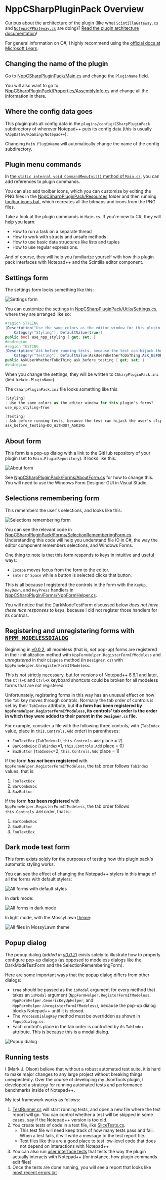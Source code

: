 NppCSharpPluginPack Overview
====================

Curious about the architecture of the plugin (like what [`ScintillaGateway.cs`](/NppCSharpPluginPack/PluginInfrastructure/ScintillaGateway.cs) and [`NotepadPPGateway.cs`](/NppCSharpPluginPack/PluginInfrastructure/NotepadPPGateway.cs) are doing)? [Read the plugin architecture documentation](/PluginPackArchitecture.md)!

For general information on C#, I highly recommend using the [official docs at Microsoft Learn](https://learn.microsoft.com/en-us/dotnet/csharp/).

## Changing the name of the plugin ##

Go to [NppCSharpPluginPack/Main.cs](/NppCSharpPluginPack/Main.cs) and change the `PluginName` field.

You will also want to go to [NppCSharpPluginPack/Properties/AssemblyInfo.cs](/NppCSharpPluginPack/Properties/AssemblyInfo.cs) and change all the information in there.

## Where the config data goes ##

This plugin puts all config data in the `plugins/config/CSharpPluginPack` subdirectory of wherever Notepad++ puts its config data (this is usually `%AppData%/Roaming/Notepad++`).

Changing `Main.PluginName` will automatically change the name of the config subdirectory.

## Plugin menu commands ##

In [the `static internal void CommandMenuInit()` method of `Main.cs`](/NppCSharpPluginPack/Main.cs), you can add references to plugin commands.

You can also add toolbar icons, which you can customize by editing the PNG files in the [NppCSharpPluginPack/Resources](/NppCSharpPluginPack/Resources/) folder and then running [toolbar icons.bat](/NppCSharpPluginPack/Resources/toolbar%20icons.bat), which recreates all the bitmaps and icons from the PNG files.

Take a look at the plugin commands in `Main.cs`. If you're new to C#, they will help you learn:
- How to run a task on a separate thread
- How to work with structs and unsafe methods
- How to use basic data structures like lists and tuples
- How to use regular expressions.

And of course, they will help you familiarize yourself with how this plugin pack interfaces with Notepad++ and the Scintilla editor component.

## Settings form ##

The settings form looks something like this:

![Settings form](/docs/settings%20form.PNG)

You can customize the settings in [NppCSharpPluginPack/Utils/Settings.cs](/NppCSharpPluginPack/Utils/Settings.cs), where they are arranged like so:
```cs
#region STYLING
[Description("Use the same colors as the editor window for this plugin's forms?"),
    Category("Styling"), DefaultValue(true)]
public bool use_npp_styling { get; set; }
#endregion
#region TESTING
[Description("Ask before running tests, because the test can hijack the user's clipboard"),
    Category("Testing"), DefaultValue(AskUserWhetherToDoThing.ASK_BEFORE_DOING)]
public AskUserWhetherToDoThing ask_before_testing { get; set; }
#endregion
```
When you change the settings, they will be written to `CSharpPluginPack.ini` (tied to`Main.PluginName`).

The `CSharpPluginPack.ini` file looks something like this:
```cs
[Styling]
; Use the same colors as the editor window for this plugin's forms?
use_npp_styling=True

[Testing]
; Ask before running tests, because the test can hijack the user's clipboard
ask_before_testing=DO_WITHOUT_ASKING
```

## About form ##

This form is a pop-up dialog with a link to the GitHub repository of your plugin (set to `Main.PluginRepository`). It looks like this.

![About form](/docs/about%20form.PNG)

See [NppCSharpPluginPack/Forms/AboutForm.cs](/NppCSharpPluginPack/Forms/AboutForm.cs) for how to change this. You will need to use the Windows Form Designer GUI in Visual Studio.

## Selections remembering form ##

This remembers the user's selections, and looks like this:

![Selections remembering form](/docs/selections%20remembering%20form.PNG)

You can see the relevant code in [NppCSharpPluginPack/Forms/SelectionRememberingForm.cs](/NppCSharpPluginPack/Forms/SelectionRememberingForm.cs). Understanding this code will help you understand file IO in C#, the way the editor component remembers selections, and Windows Forms.

One thing to note is that this form responds to keys in intuitive and useful ways:
- `Escape` moves focus from the form to the editor.
- `Enter` or `Space` while a button is selected clicks that button.

This is all because I registered the controls in the form with the `KeyUp`, `KeyDown`, and `KeyPress` handlers in [NppCSharpPlugin/Forms/NppFormHelper.cs](/NppCSharpPluginPack/Forms/NppFormHelper.cs).

You will notice that the DarkModeTestForm discussed below *does not have these nice responses to keys*, because I did not register those handlers for its controls.

## Registering and unregistering forms with [`NPPM_MODELESSDIALOG`](https://npp-user-manual.org/docs/plugin-communication/#2036-nppm-modelessdialog) ##

Beginning in [v0.0.2](/CHANGELOG.md#002---2024-02-06), all modeless (that is, *not* pop-up) forms are registered in their initialization method with `NppFormHelper.RegisterFormIfModeless` and *unregistered* in their `Dispose` method (in `Designer.cs`) with `NppFormHelper.UnregisterFormIfModeless`.

This is not strictly necessary, but for versions of Notepad++ 8.6.1 and later, the `Ctrl+C` and `Ctrl+X` keyboard shortcuts could be broken for all modeless forms that are not registered.

Unfortunately, registering forms in this way has an unusual effect on how the `Tab` key moves through controls. Normally the tab order of controls is set by their `TabIndex` attribute, but __if a form has been registered by `NppFormHelper.RegisterFormIfModeless`, its controls' tab order is the order in which they were added to their parent in the `Designer.cs` file.__

For example, consider a file with the following three controls, with (`TabIndex` value, place in `this.Controls.Add` order) in parentheses:
- `FooTextBox` (`TabIndex`=0, `this.Controls.Add` place = 2)
- `BarComboBox` (`TabIndex`=1, `this.Controls.Add` place = 0)
- `BazButton` (`TabIndex`=2, `this.Controls.Add` place = 1)

If the form __*has not* been registered__ with `NppFormHelper.RegisterFormIfModeless`, the tab order follows `TabIndex` values, that is:
1. `FooTextBox`
2. `BarComboBox`
3. `BazButton`

If the form __*has* been registered__ with `NppFormHelper.RegisterFormIfModeless`, the tab order follows `this.Controls.Add` order, that is:
1. `BarComboBox`
2. `BazButton`
3. `FooTextBox`

## Dark mode test form ##

This form exists solely for the purposes of testing how this plugin pack's automatic styling works.

You can see the effect of changing the Notepad++ stylers in this image of all the forms with default stylers:

![All forms with default styles](/docs/all%20forms%20default%20style.PNG)

In dark mode:

![All forms in dark mode](/docs/all%20forms%20dark%20mode.PNG)

In light mode, with the MossyLawn [theme](https://npp-user-manual.org/docs/themes/):

![All files in MossyLawn theme](/docs/all%20forms%20MossyLawn.PNG)

## Popup dialog ##

The popup dialog (*added in [v0.0.2](/CHANGELOG.md#002---2024-02-06)*) exists solely to illustrate how to properly configure pop-up dialogs (as opposed to modeless dialogs like the DarkModeTestForm and the SelectionRememberingForm).

Here are some important ways that the popup dialog differs from other dialogs:
- `true` should be passed as the `isModal` argument for every method that takes an `isModal` argument (`NppFormHelper.RegisterFormIfModeless`, `NppFormHelper.GenericKeyUpHelper`, and `NppFormHelper.UnregisterFormIfModeless`), because the pop-up dialog blocks Notepad++ until it is closed.
- The `ProcessDialogKey` method must be overridden as shown in `PopupDialog.cs`.
- Each control's place in the tab order is controlled by its `TabIndex` attribute. This is because this is a modal dialog.

![Popup dialog](/docs/popup%20dialog.PNG)

## Running tests ##

I (Mark J. Olson) believe that without a robust automated test suite, it is hard to make major changes to any large project without breaking things unexpectedly. Over the course of developing my JsonTools plugin, I developed a strategy for running automated tests and performance benchmarks inside of Notepad++.

My test framework works as follows:
1. [TestRunner.cs](/NppCSharpPluginPack/Tests/TestRunner.cs) will start running tests, and open a new file where the test report will go. You can control whether a test will be skipped in some cases, say if the Notepad++ version is too old.
2. You create tests of code in a test file, like [SliceTests.cs](/NppCSharpPluginPack/Tests/SliceTests.cs).
    - This test file will need keep track of how many tests pass and fail. When a test fails, it will write a message to the test report file.
    - Test files like this are a good place to test low-level code that does not depend on interactions with Notepad++
3. You can also run [user interface tests](/NppCSharpPluginPack/Tests/UserInterfaceTests.cs) that tests the way the plugin actually interacts with Notepad++ (for instance, how plugin commands edit files)
4. Once the tests are done running, you will see a report that looks like [most recent errors.txt](/most%20recent%20errors.txt)